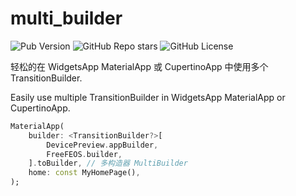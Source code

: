 # multi_builder

![Pub Version](https://img.shields.io/pub/v/multi_builder?style=flat-square&logo=dart&logoColor=white&label=Pub%20Version&color=blue)
![GitHub Repo stars](https://img.shields.io/github/stars/wyq0918dev/multi_builder?style=flat-square&logo=github&logoColor=white&label=GitHub%20Stars&color=blue)
![GitHub License](https://img.shields.io/github/license/wyq0918dev/multi_builder?style=flat-square&logo=github&logoColor=white&label=GitHub%20License)

轻松的在 WidgetsApp MaterialApp 或 CupertinoApp 中使用多个 TransitionBuilder.

Easily use multiple TransitionBuilder in WidgetsApp MaterialApp or CupertinoApp.

``` dart
MaterialApp(
    builder: <TransitionBuilder?>[
        DevicePreview.appBuilder,
        FreeFEOS.builder,
    ].toBuilder, // 多构造器 MultiBuilder
    home: const MyHomePage(),
);
```
